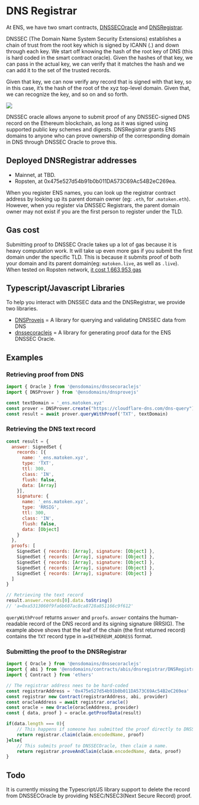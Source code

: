 # DNS Registrar

At ENS, we have two smart contracts, [DNSSECOracle](https://github.com/ensdomains/ens-contracts/tree/master/contracts/dnssec-oracle) and [DNSRegistrar](https://github.com/ensdomains/ens-contracts/tree/master/contracts/dnsregistrar).

DNSSEC (The Domain Name System Security Extensions) establishes a chain of trust from the root key which is signed by ICANN (.) and down through each key. We start off knowing the hash of the root key of DNS (this is hard coded in the smart contract oracle). Given the hashes of that key, we can pass in the actual key, we can verify that it matches the hash and we can add it to the set of the trusted records.

Given that key, we can now verify any record that is signed with that key, so in this case, it’s the hash of the root of the xyz top-level domain. Given that, we can recognize the key, and so on and so forth.

![](<../.gitbook/assets/diagram (1).png>)

DNSSEC oracle allows anyone to submit proof of any DNSSEC-signed DNS record on the Ethereum blockchain, as long as it was signed using supported public key schemes and digests. DNSRegistrar grants ENS domains to anyone who can prove ownership of the corresponding domain in DNS through DNSSEC Oracle to prove this.

## Deployed DNSRegistrar addresses

* Mainnet, at TBD.
* Ropsten, at 0x475e527d54b91b0b011DA573C69Ac54B2eC269ea.

When you register ENS names, you can look up the registrar contract address by looking up its parent domain owner (eg: `.eth`, for `.matoken.eth`). However, when you register via DNSSEC Registrars, the parent domain owner may not exist if you are the first person to register under the TLD.

## Gas cost

Submitting proof to DNSSEC Oracle takes up a lot of gas because it is heavy computation work. It will take up even more gas if you submit the first domain under the specific TLD. This is because it submits proof of both your domain and its parent domain(eg: `matoken.live`, as well as `.live`). When tested on Ropsten network, [it cost 1,663,953 gas](https://ropsten.etherscan.io/tx/0x7ba91728530b2a9f325b330986265fd455639fd3f07e775cf68ee8c767b2637f)

## Typescript/Javascript Libraries

To help you interact with DNSSEC data and the DNSRegistrar, we provide two libraries.

* [DNSProvejs](https://github.com/ensdomains/dnsprovejs) = A library for querying and validating DNSSEC data from DNS
* [dnssecoraclejs](https://github.com/ensdomains/dnssecoraclejs) = A library for generating proof data for the ENS DNSSEC Oracle.

## Examples

### Retrieving proof from DNS

```javascript
import { Oracle } from '@ensdomains/dnssecoraclejs'
import { DNSProver } from '@ensdomains/dnsprovejs'

const textDomain = '_ens.matoken.xyz'
const prover = DNSProver.create("https://cloudflare-dns.com/dns-query")
const result = await prover.queryWithProof('TXT', textDomain)
```

### Retrieving the DNS text record

```javascript
const result = {
  answer: SignedSet {
    records: [{
      name: '_ens.matoken.xyz',
      type: 'TXT',
      ttl: 300,
      class: 'IN',
      flush: false,
      data: [Array]
    }],
    signature: {
      name: '_ens.matoken.xyz',
      type: 'RRSIG',
      ttl: 300,
      class: 'IN',
      flush: false,
      data: [Object]
    }
  },
  proofs: [
    SignedSet { records: [Array], signature: [Object] },
    SignedSet { records: [Array], signature: [Object] },
    SignedSet { records: [Array], signature: [Object] },
    SignedSet { records: [Array], signature: [Object] },
    SignedSet { records: [Array], signature: [Object] }
  ]
}

// Retrieving the text record
result.answer.records[0].data.toString()
// 'a=0xa5313060f9fa6b607ac8ca8728a851166c9f612'
```

`queryWithProof` returns `answer` and `proofs`. `answer` contains the human-readable record of the DNS record and its signing signature (RRSIG). The example above shows that the leaf of the chain (the first returned record) contains the `TXT` record type in `a=$ETHEREUM_ADDRESS` format.

### Submitting the proof to the DNSRegistrar

```javascript
import { Oracle } from '@ensdomains/dnssecoraclejs'
import { abi } from '@ensdomains/contracts/abis/dnsregistrar/DNSRegistrar.json'
import { Contract } from 'ethers'

// The registrar address nees to be hard-coded
const registrarAddress = '0x475e527d54b91b0b011DA573C69Ac54B2eC269ea'
const registrar new Contract(registrarAddress, abi, provider)
const oracleAddress = await registrar.oracle()
const oracle = new Oracle(oracleAddress, provider)
const { data, proof } = oracle.getProofData(result)

if(data.length === 0){
    // This happens if someone has submitted the proof directly to DNSSECOracle, hence only claim a name on the registrar.
    return registrar.claim(claim.encodedName, proof)
}else{
    // This submits proof to DNSSECOracle, then claim a name.
    return registrar.proveAndClaim(claim.encodedName, data, proof)
}
```

## Todo

It is currently missing the Typescript/JS library support to delete the record from DNSSECOracle by providing NSEC/NSEC3(Next Secure Record) proof.
